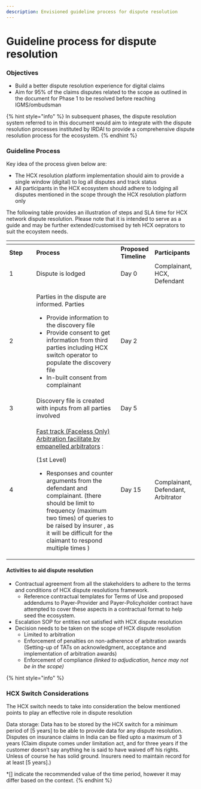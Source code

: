 ```yaml
---
description: Envisioned guideline process for dispute resolution
---
```


# Guideline process for dispute resolution

### Objectives

* Build a better dispute resolution experience for digital claims
* Aim for 95% of the claims disputes related to the scope as outlined in the document for Phase 1 to be resolved before reaching IGMS/ombudsman

{% hint style="info" %}
In subsequent phases, the dispute resolution system referred to in this document would aim to integrate with the dispute resolution processes instituted by IRDAI to provide a comprehensive dispute resolution process for the ecosystem.
{% endhint %}



### Guideline Process

Key idea of the process given below are:&#x20;

* The HCX resolution platform implementation should aim to provide a single window (digital) to log all disputes and track status
* All participants in the HCX ecosystem should adhere to lodging all disputes mentioned in the scope through the HCX resolution platform only

The following table provides an illustration of steps and SLA time for HCX network dispute resolution. Please note that it is intended to serve as a guide and may be further extended/customised by teh HCX oeprators to suit the ecoystem needs.

<table data-header-hidden><thead><tr><th width="87"></th><th width="338"></th><th></th><th></th></tr></thead><tbody><tr><td><strong>Step</strong></td><td><strong>Process</strong></td><td><strong>Proposed Timeline</strong></td><td><strong>Participants</strong></td></tr><tr><td>1</td><td>Dispute is lodged</td><td>Day 0</td><td>Complainant, HCX, Defendant</td></tr><tr><td>2</td><td><p>Parties in the dispute are informed. Parties</p><ul><li>Provide information to the discovery file</li><li>Provide consent to get information from third parties including HCX switch operator to populate the discovery file</li><li>In-built consent from complainant</li></ul></td><td>Day 2</td><td></td></tr><tr><td>3</td><td>Discovery file is created with inputs from all parties involved</td><td>Day 5</td><td></td></tr><tr><td>4</td><td><p><a href="guidelines-for-leveraging-fta.md">Fast track (Faceless Only) Arbitration facilitate by empanelled arbitrators</a> :</p><p>(1st Level)</p><ul><li>Responses and counter arguments from the defendant and complainant. (there should be limit to frequency (maximum two times) of queries to be raised by insurer , as it will be difficult for the claimant to respond multiple times )</li></ul></td><td>Day 15</td><td>Complainant, Defendant, Arbitrator</td></tr></tbody></table>

#### Activities to aid dispute resolution

* Contractual agreement from all the stakeholders to adhere to the terms and conditions of HCX dispute resolutions framework. &#x20;
  * Reference contractual templates for Terms of Use and proposed addendums to Payer-Provider and Payer-Policyholder contract have attempted to cover these aspects in a contractual format to help seed the ecosystem.&#x20;
* Escalation SOP for entities not satisfied with HCX dispute resolution
* Decision needs to be taken on the scope of HCX dispute resolution
  * Limited to arbitration
  * Enforcement of penalties on non-adherence of arbitration awards (Setting-up of TATs on acknowledgment, acceptance and implementation of arbitration awards)
  * Enforcement of compliance _(linked to adjudication, hence may not be in the scope)_

{% hint style="info" %}
### HCX Switch Considerations

The HCX switch needs to take into consideration the below mentioned points to play an effective role in dispute resolution

Data storage: Data has to be stored by the HCX switch for a minimum period of \[5 years] to be able to provide data for any dispute resolution. Disputes on insurance claims in India can be filed upto a maximum of 3 years (Claim dispute comes under limitation act, and for three years if the customer doesn’t say anything he is said to have waived off his rights. Unless of course he has solid ground. Insurers need to maintain record for at least \[5 years].)

\*\[] indicate the recommended value of the time period, however it may differ based on the context.&#x20;
{% endhint %}

###
